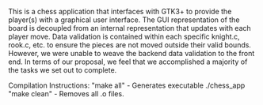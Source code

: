 This is a chess application that interfaces with GTK3+ to provide the player(s) with a graphical user interface. The GUI representation of the board is decoupled from an internal representation that updates with each player move. Data validation is contained within each specific knight.c, rook.c, etc. to ensure the pieces are not moved outside their valid bounds. However, we were unable to weave the backend data validation to the front end. In terms of our proposal, we feel that we accomplished a majority of the tasks we set out to complete.

Compilation Instructions:
    "make all" - Generates executable ./chess_app
    "make clean" - Removes all .o files.

